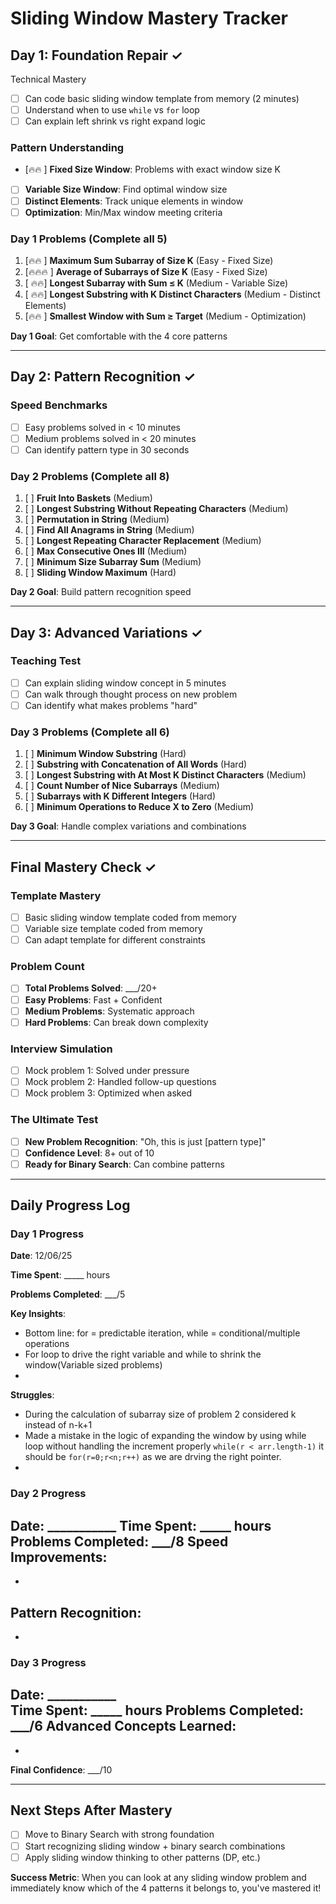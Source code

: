 # Sliding Window Mastery Tracker

## Day 1: Foundation Repair ✓

 Technical Mastery
- [ ] Can code basic sliding window template from memory (2 minutes)
- [ ] Understand when to use `while` vs `for` loop
- [ ] Can explain left shrink vs right expand logic

### Pattern Understanding
- [🔥🔥 ] **Fixed Size Window**: Problems with exact window size K
- [ ] **Variable Size Window**: Find optimal window size
- [ ] **Distinct Elements**: Track unique elements in window  
- [ ] **Optimization**: Min/Max window meeting criteria

### Day 1 Problems (Complete all 5)
1. [🔥🔥 ] **Maximum Sum Subarray of Size K** (Easy - Fixed Size)
2. [🔥🔥🔥 ] **Average of Subarrays of Size K** (Easy - Fixed Size)
3. [ 🔥🔥] **Longest Subarray with Sum ≤ K** (Medium - Variable Size)
4. [ 🔥🔥] **Longest Substring with K Distinct Characters** (Medium - Distinct Elements)
5. [🔥🔥 ] **Smallest Window with Sum ≥ Target** (Medium - Optimization)

**Day 1 Goal**: Get comfortable with the 4 core patterns

---

## Day 2: Pattern Recognition ✓

### Speed Benchmarks
- [ ] Easy problems solved in < 10 minutes
- [ ] Medium problems solved in < 20 minutes
- [ ] Can identify pattern type in 30 seconds

### Day 2 Problems (Complete all 8)
1. [ ] **Fruit Into Baskets** (Medium)
2. [ ] **Longest Substring Without Repeating Characters** (Medium)
3. [ ] **Permutation in String** (Medium)
4. [ ] **Find All Anagrams in String** (Medium)
5. [ ] **Longest Repeating Character Replacement** (Medium)
6. [ ] **Max Consecutive Ones III** (Medium)
7. [ ] **Minimum Size Subarray Sum** (Medium)
8. [ ] **Sliding Window Maximum** (Hard)

**Day 2 Goal**: Build pattern recognition speed

---

## Day 3: Advanced Variations ✓

### Teaching Test
- [ ] Can explain sliding window concept in 5 minutes
- [ ] Can walk through thought process on new problem
- [ ] Can identify what makes problems "hard"

### Day 3 Problems (Complete all 6)
1. [ ] **Minimum Window Substring** (Hard)
2. [ ] **Substring with Concatenation of All Words** (Hard)
3. [ ] **Longest Substring with At Most K Distinct Characters** (Medium)
4. [ ] **Count Number of Nice Subarrays** (Medium)
5. [ ] **Subarrays with K Different Integers** (Hard)
6. [ ] **Minimum Operations to Reduce X to Zero** (Medium)

**Day 3 Goal**: Handle complex variations and combinations

---

## Final Mastery Check ✓

### Template Mastery
- [ ] Basic sliding window template coded from memory
- [ ] Variable size template coded from memory
- [ ] Can adapt template for different constraints

### Problem Count
- [ ] **Total Problems Solved**: ___/20+ 
- [ ] **Easy Problems**: Fast + Confident
- [ ] **Medium Problems**: Systematic approach
- [ ] **Hard Problems**: Can break down complexity

### Interview Simulation
- [ ] Mock problem 1: Solved under pressure
- [ ] Mock problem 2: Handled follow-up questions  
- [ ] Mock problem 3: Optimized when asked

### The Ultimate Test
- [ ] **New Problem Recognition**: "Oh, this is just [pattern type]"
- [ ] **Confidence Level**: 8+ out of 10
- [ ] **Ready for Binary Search**: Can combine patterns

---

## Daily Progress Log

### Day 1 Progress
**Date**: 12/06/25

**Time Spent**: _____ hours

**Problems Completed**: ___/5

**Key Insights**: 
- Bottom line: for = predictable iteration, while = conditional/multiple operations
- For loop to drive the right variable and while to shrink the window(Variable sized problems)
- 
**Struggles**: 
- During the calculation of subarray size of problem 2 considered k instead of n-k+1
- Made a mistake in the logic of expanding the window by using while loop without handling the increment properly `while(r < arr.length-1)` it should be `for(r=0;r<n;r++)` as we are drving the right pointer.
- 

### Day 2 Progress  
**Date**: ___________
**Time Spent**: _____ hours
**Problems Completed**: ___/8
**Speed Improvements**: 
- 
- 
**Pattern Recognition**: 
- 
- 

### Day 3 Progress
**Date**: ___________  
**Time Spent**: _____ hours
**Problems Completed**: ___/6
**Advanced Concepts Learned**: 
- 
- 
**Final Confidence**: ___/10

---

## Next Steps After Mastery
- [ ] Move to Binary Search with strong foundation
- [ ] Start recognizing sliding window + binary search combinations
- [ ] Apply sliding window thinking to other patterns (DP, etc.)

**Success Metric**: When you can look at any sliding window problem and immediately know which of the 4 patterns it belongs to, you've mastered it!